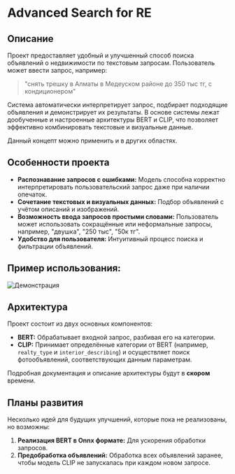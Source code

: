 # Advanced Search for RE

## Описание

Проект предоставляет удобный и улучшенный способ поиска объявлений о недвижимости по текстовым запросам. Пользователь может ввести запрос, например:  
> "снять трешку в Алматы в Медеуском районе до 350 тыс тг, с кондиционером"

Система автоматически интерпретирует запрос, подбирает подходящие объявления и демонстрирует их результаты. В основе системы лежат дообученные и настроенные архитектуры BERT и CLIP, что позволяет эффективно комбинировать текстовые и визуальные данные. 

Данный концепт можно применить и в других областях.

## Особенности проекта

- **Распознавание запросов с ошибками:** Модель способна корректно интерпретировать пользовательский запрос даже при наличии опечаток.
- **Сочетание текстовых и визуальных данных:** Подбор объявлений с учётом описаний и изображений.
- **Возможность ввода запросов простыми словами:** Пользователь может использовать сокращённые или неформальные запросы, например, "двушка", "250 тыс", "50к тг".
- **Удобство для пользователя:** Интуитивный процесс поиска и фильтрации объявлений.


## Пример использования:

![Демонстрация](https://s6.gifyu.com/images/bMMWA.gif)


## Архитектура

Проект состоит из двух основных компонентов:

- **BERT:** Обрабатывает входной запрос, разбивая его на категории.  
- **CLIP:** Принимает определённые категории от BERT (например, `realty_type` и `interior_describing`) и осуществляет поиск фотообъявлений, соответствующих данным параметрам.

Подробная документация и описание архитектуры будут в **скором** времени.

## Планы развития

Несколько идей для будущих улучшений, которые пока не реализованы, но возможны:
1. **Реализация BERT в Onnx формате:** Для ускорения обработки запросов.
2. **Предобработка объявлений:** Обработка всех объявлений заранее, чтобы модель CLIP не запускалась при каждом новом запросе.

